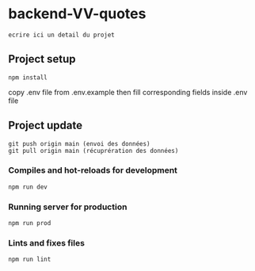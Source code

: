 # backend-VV-quotes
```
ecrire ici un detail du projet
```

## Project setup
```
npm install
```
copy .env file from .env.example
then fill corresponding fields inside .env file

## Project update
```
git push origin main (envoi des données)
git pull origin main (récuprération des données)
```

### Compiles and hot-reloads for development
```
npm run dev
```

### Running server for production
```
npm run prod
```

### Lints and fixes files
```
npm run lint
```